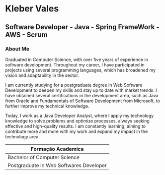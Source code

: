 # Kleber Vales
## Software Developer - Java - Spring FrameWork - AWS - Scrum

### About Me

Graduated in Computer Science, with over five years of experience in software development. Throughout my career, I have participated in projects using several programming languages, which has broadened my vision and adaptability in the sector.

I am currently studying for a postgraduate degree in Web Software Development to deepen my skills and stay up to date with market trends. I have obtained several certifications in the development area, such as Java from Oracle and Fundamentals of Software Development from Microsoft, to further improve my technical knowledge.

Today, I work as a Java Developer Analyst, where I apply my technology knowledge to solve problems and optimize processes, always seeking effective and high-quality results. I am constantly learning, aiming to contribute more and more with my work and expand my impact in the technology area.

|Formação Academica |
|-------------------|
|Bachelor of Computer Science|
|Postgraduate in Web Softwares Developer|
